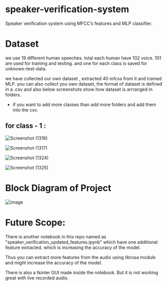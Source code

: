 # speaker-verification-system
 Speaker verification system using MFCC’s  features and MLP classifier.

# Dataset 
we use 19 different human speeches. total each human have 102 voice. 101 are used for training and testing.  and one for each class is saved for unknown-test-data.

we have collected our own dataset , extracted 40 mfcss from it and trained MLP. 
you can also collect you own dataset, the format of dataset is defined in a .csv and also below screenshots show how dataset is arrranged in folders.

* if you want to add more classes than add more folders and add them into the csv. 

## for class - 1 :
![Screenshot (1316)](https://user-images.githubusercontent.com/68731898/184070389-6c4d72b7-dd5d-402b-819b-0664e292d963.png)

![Screenshot (1317)](https://user-images.githubusercontent.com/68731898/184070398-a3f0700c-2b22-454a-860f-09eeb2cdbef4.png)


![Screenshot (1324)](https://user-images.githubusercontent.com/68731898/184070418-5072aa8a-2159-47e7-97ce-985436cf6b70.png)


![Screenshot (1325)](https://user-images.githubusercontent.com/68731898/184070427-3c01874a-98d3-4530-bf36-36cdb4252b8d.png)

# Block Diagram of Project

![image](https://user-images.githubusercontent.com/68731898/184070562-283e7afa-cc18-4b99-b070-de7ce6925981.png)

# Future Scope:
There is another notebook in this repo named as "speaker_verification_updated_features.ipynb" which have one additional feature extracted. 
which is increasing the accuracy of the model.

Thus you can extract more features from the audio using librosa module and might increase the accuracy of the model.

There is also a tkinter GUI made inside the notebook. But it is not working great with live recorded audio.
